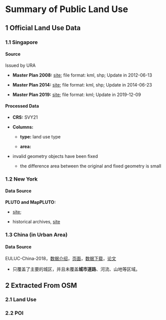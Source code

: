 # Summary of Public Land Use

## 1 Official Land Use Data

### 1.1 Singapore

####  Source

Issued by URA

- **Master Plan 2008:** [site](https://data.gov.sg/dataset/mp08-land-use); file format: kml, shp; Update in 2012-06-13

- **Master Plan 2014:** [site](https://data.gov.sg/dataset/master-plan-2014-land-use); file format: kml, shp; Update in 2014-06-23

- **Master Plan 2019:** [site](https://data.gov.sg/dataset/master-plan-2019-land-use-layer); file format: kml; Update in 2019-12-09

#### Processed Data

- **CRS:**  SVY21

- **Columns:** 
  - **type:** land use type
  
  - **area:**
  
- invalid geometry objects have been fixed

  - the difference area between the original and fixed geometry is small

### 1.2 New York

#### Data Source

**PLUTO and MapPLUTO:**

- [site](https://www1.nyc.gov/site/planning/data-maps/open-data/dwn-pluto-mappluto.page); 

- historical archives, [site](https://www1.nyc.gov/site/planning/data-maps/open-data/bytes-archive.page)

### 1.3 China (in Urban Area)

#### Data Source

EULUC-China-2018，[数据介绍](http://www.ess.tsinghua.edu.cn/publish/ess/7777/2019/20191224160012782538137/20191224160012782538137_.html)，[页面](http://data.ess.tsinghua.edu.cn/)，[数据下载](http://data.ess.tsinghua.edu.cn/data/EULUC/EULUC-China-2018.zip)，[论文](https://doi.org/10.1016/j.scib.2019.12.007)

- 只覆盖了主要的城区，并且未覆盖**城市道路**、河流、山地等区域。


## 2 Extracted From OSM

### 2.1 Land Use

### 2.2 POI

